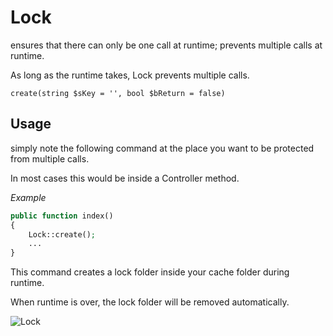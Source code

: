 
# Lock

ensures that there can only be one call at runtime; prevents multiple calls at runtime.

As long as the runtime takes, Lock prevents multiple calls.

~~~
create(string $sKey = '', bool $bReturn = false)
~~~

## Usage

simply note the following command at the place you want to be protected from multiple calls.

In most cases this would be inside a Controller method.

_Example_  
~~~php
public function index()
{
    Lock::create();
    ...
}
~~~

This command creates a lock folder inside your cache folder during runtime.

When runtime is over, the lock folder will be removed automatically.

![Lock](/doc/1.x/lock/emvicy_lock.png)